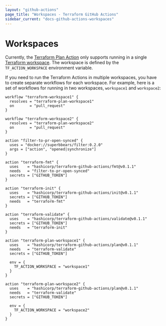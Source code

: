 ```yaml
---
layout: "github-actions"
page_title: "Workspaces - Terraform GitHub Actions"
sidebar_current: "docs-github-actions-workspaces"
---
```


# Workspaces

Currently, the [Terraform Plan Action](./actions/plan.html) only supports running in a single
[Terraform workspace](https://www.terraform.io/docs/state/workspaces.html). The
workspace is defined by the `TF_ACTION_WORKSPACE` environment variable.

If you need to run the Terraform Actions in multiple workspaces, you have to create separate workflows for each workspace.
For example, here is a set of workflows for running in two workspaces, `workspace1` and `workspace2`:

```hcl
workflow "terraform-workspace1" {
  resolves = "terraform-plan-workspace1"
  on       = "pull_request"
}

workflow "terraform-workspace2" {
  resolves = "terraform-plan-workspace2"
  on       = "pull_request"
}

action "filter-to-pr-open-synced" {
  uses = "docker://superbbears/filter:0.2.0"
  args = ["action", "opened|synchronize"]
}

action "terraform-fmt" {
  uses    = "hashicorp/terraform-github-actions/fmt@v0.1.1"
  needs   = "filter-to-pr-open-synced"
  secrets = ["GITHUB_TOKEN"]
}

action "terraform-init" {
  uses    = "hashicorp/terraform-github-actions/init@v0.1.1"
  secrets = ["GITHUB_TOKEN"]
  needs   = "terraform-fmt"
}

action "terraform-validate" {
  uses    = "hashicorp/terraform-github-actions/validate@v0.1.1"
  secrets = ["GITHUB_TOKEN"]
  needs   = "terraform-init"
}

action "terraform-plan-workspace1" {
  uses    = "hashicorp/terraform-github-actions/plan@v0.1.1"
  needs   = "terraform-validate"
  secrets = ["GITHUB_TOKEN"]

  env = {
    TF_ACTION_WORKSPACE = "workspace1"
  }
}

action "terraform-plan-workspace2" {
  uses    = "hashicorp/terraform-github-actions/plan@v0.1.1"
  needs   = "terraform-validate"
  secrets = ["GITHUB_TOKEN"]

  env = {
    TF_ACTION_WORKSPACE = "workspace2"
  }
}
```
